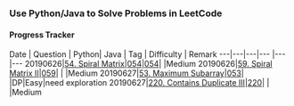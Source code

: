 ### Use Python/Java to Solve Problems in LeetCode

#### Progress Tracker

Date | Question | Python| Java | Tag | Difficulty | Remark
---|---|---|--- |--- |---
20190626|[54. Spiral Matrix](https://leetcode.com/problems/spiral-matrix/)|[054](https://github.com/shishishu/leetcode-python-java/blob/master/ipynb_files/054_Spiral_Matrix.ipynb)|[054](https://github.com/shishishu/leetcode-python-java/blob/master/java_codes/054/Solution.java)| |Medium
20190626|[59. Spiral Matrix II](https://leetcode.com/problems/spiral-matrix-ii/)|[059](https://github.com/shishishu/leetcode-python-java/blob/master/ipynb_files/059_Spiral_Matrix_II.ipynb)| | |Medium
20190627|[53. Maximum Subarray](https://leetcode.com/problems/maximum-subarray/)|[053](https://github.com/shishishu/leetcode-python-java/blob/master/ipynb_files/053_Maximum_Subarray.ipynb)| |DP|Easy|need exploration
20190627|[220. Contains Duplicate III](https://leetcode.com/problems/contains-duplicate-iii/)|[220](https://github.com/shishishu/leetcode-python-java/blob/master/ipynb_files/220_Contains_Duplicate_III.ipynb)| | |Medium
